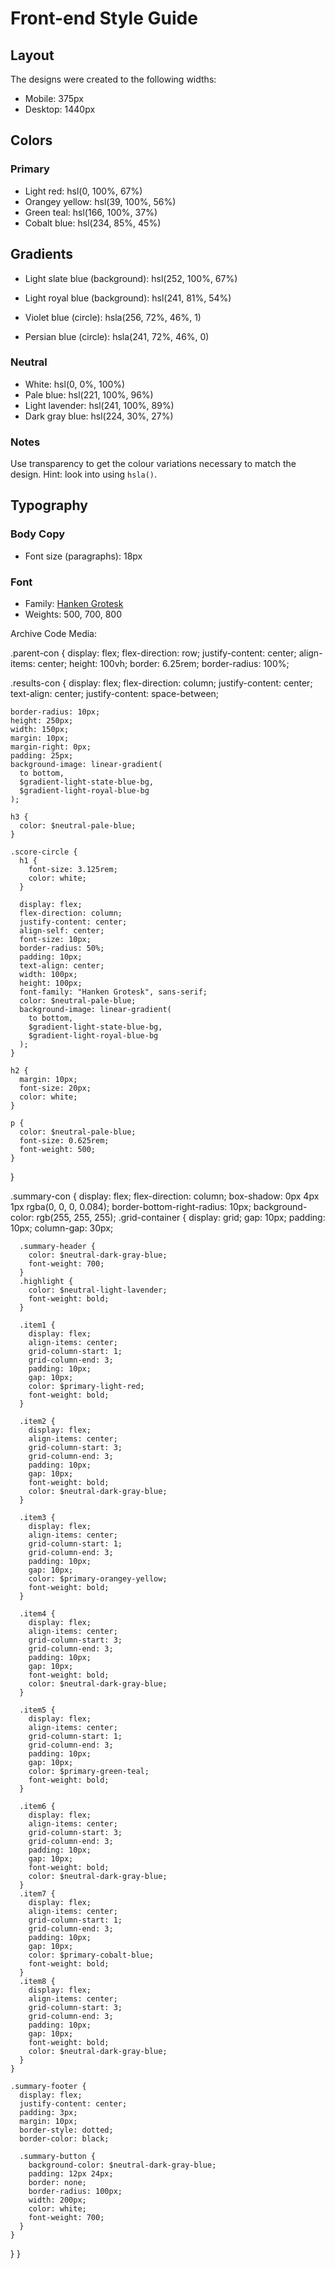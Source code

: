 # Front-end Style Guide

## Layout

The designs were created to the following widths:

- Mobile: 375px
- Desktop: 1440px

## Colors

### Primary

- Light red: hsl(0, 100%, 67%)
- Orangey yellow: hsl(39, 100%, 56%)
- Green teal: hsl(166, 100%, 37%)
- Cobalt blue: hsl(234, 85%, 45%)

## Gradients

- Light slate blue (background): hsl(252, 100%, 67%)
- Light royal blue (background): hsl(241, 81%, 54%)

- Violet blue (circle): hsla(256, 72%, 46%, 1)
- Persian blue (circle): hsla(241, 72%, 46%, 0)



### Neutral

- White: hsl(0, 0%, 100%)
- Pale blue: hsl(221, 100%, 96%)
- Light lavender: hsl(241, 100%, 89%)
- Dark gray blue: hsl(224, 30%, 27%)

### Notes

Use transparency to get the colour variations necessary to match the design. Hint: look into using `hsla()`.

## Typography

### Body Copy

- Font size (paragraphs): 18px

### Font

- Family: [Hanken Grotesk](https://fonts.google.com/specimen/Hanken+Grotesk)
- Weights: 500, 700, 800


Archive Code Media:

.parent-con {
  display: flex;
  flex-direction: row;
  justify-content: center;
  align-items: center;
  height: 100vh;
  border: 6.25rem;
  border-radius: 100%;

  .results-con {
    display: flex;
    flex-direction: column;
    justify-content: center;
    text-align: center;
    justify-content: space-between;

    border-radius: 10px;
    height: 250px;
    width: 150px;
    margin: 10px;
    margin-right: 0px;
    padding: 25px;
    background-image: linear-gradient(
      to bottom,
      $gradient-light-state-blue-bg,
      $gradient-light-royal-blue-bg
    );

    h3 {
      color: $neutral-pale-blue;
    }

    .score-circle {
      h1 {
        font-size: 3.125rem;
        color: white;
      }

      display: flex;
      flex-direction: column;
      justify-content: center;
      align-self: center;
      font-size: 10px;
      border-radius: 50%;
      padding: 10px;
      text-align: center;
      width: 100px;
      height: 100px;
      font-family: "Hanken Grotesk", sans-serif;
      color: $neutral-pale-blue;
      background-image: linear-gradient(
        to bottom,
        $gradient-light-state-blue-bg,
        $gradient-light-royal-blue-bg
      );
    }

    h2 {
      margin: 10px;
      font-size: 20px;
      color: white;
    }

    p {
      color: $neutral-pale-blue;
      font-size: 0.625rem;
      font-weight: 500;
    }
  }

  .summary-con {
    display: flex;
    flex-direction: column;
    box-shadow: 0px 4px 1px rgba(0, 0, 0, 0.084);
    border-bottom-right-radius: 10px;
    background-color: rgb(255, 255, 255);
    .grid-container {
      display: grid;
      gap: 10px;
      padding: 10px;
      column-gap: 30px;

      .summary-header {
        color: $neutral-dark-gray-blue;
        font-weight: 700;
      }
      .highlight {
        color: $neutral-light-lavender;
        font-weight: bold;
      }

      .item1 {
        display: flex;
        align-items: center;
        grid-column-start: 1;
        grid-column-end: 3;
        padding: 10px;
        gap: 10px;
        color: $primary-light-red;
        font-weight: bold;
      }

      .item2 {
        display: flex;
        align-items: center;
        grid-column-start: 3;
        grid-column-end: 3;
        padding: 10px;
        gap: 10px;
        font-weight: bold;
        color: $neutral-dark-gray-blue;
      }

      .item3 {
        display: flex;
        align-items: center;
        grid-column-start: 1;
        grid-column-end: 3;
        padding: 10px;
        gap: 10px;
        color: $primary-orangey-yellow;
        font-weight: bold;
      }

      .item4 {
        display: flex;
        align-items: center;
        grid-column-start: 3;
        grid-column-end: 3;
        padding: 10px;
        gap: 10px;
        font-weight: bold;
        color: $neutral-dark-gray-blue;
      }

      .item5 {
        display: flex;
        align-items: center;
        grid-column-start: 1;
        grid-column-end: 3;
        padding: 10px;
        gap: 10px;
        color: $primary-green-teal;
        font-weight: bold;
      }

      .item6 {
        display: flex;
        align-items: center;
        grid-column-start: 3;
        grid-column-end: 3;
        padding: 10px;
        gap: 10px;
        font-weight: bold;
        color: $neutral-dark-gray-blue;
      }
      .item7 {
        display: flex;
        align-items: center;
        grid-column-start: 1;
        grid-column-end: 3;
        padding: 10px;
        gap: 10px;
        color: $primary-cobalt-blue;
        font-weight: bold;
      }
      .item8 {
        display: flex;
        align-items: center;
        grid-column-start: 3;
        grid-column-end: 3;
        padding: 10px;
        gap: 10px;
        font-weight: bold;
        color: $neutral-dark-gray-blue;
      }
    }

    .summary-footer {
      display: flex;
      justify-content: center;
      padding: 3px;
      margin: 10px;
      border-style: dotted;
      border-color: black;

      .summary-button {
        background-color: $neutral-dark-gray-blue;
        padding: 12px 24px;
        border: none;
        border-radius: 100px;
        width: 200px;
        color: white;
        font-weight: 700;
      }
    }
  }
}

